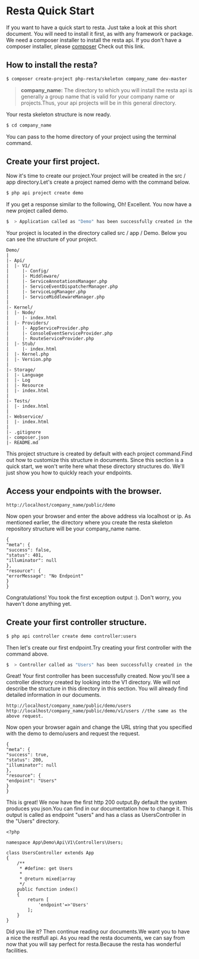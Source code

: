 # Resta Quick Start

If you want to have a quick start to resta.
Just take a look at this short document.
You will need to install it first, as with any framework or package.
We need a composer installer to install the resta api.
If you don't have a composer installer, please [composer](https://getcomposer.org/download)
Check out this link.

## How to install the resta?

```bash
$ composer create-project php-resta/skeleton company_name dev-master
```
> **company_name:** The directory to which you will install the resta api is generally a group name that is valid for your company name or projects.Thus, your api projects will be in this general directory.

Your resta skeleton structure is now ready.

```bash
$ cd company_name
```
You can pass to the home directory of your project using the terminal command.

## Create your first project.

Now it's time to create our project.Your project will be created in the src / app directory.Let's create a project named demo with the command below.

```bash
$ php api project create demo
```

If you get a response similar to the following, Oh! Excellent. You now have a new project called demo.

```bash
$  > Application called as "Demo" has been successfully created in the /path/company_name/src/app/Demo/
```

Your project is located in the directory called src / app / Demo. Below you can see the structure of your project.

```code
Demo/
|
|- Api/
|  |- V1/
|     |- Config/
|     |- Middleware/
|     |- ServiceAnnotationsManager.php
|     |- ServiceEventDispatcherManager.php
|     |- ServiceLogManager.php
|     |- ServiceMiddlewareManager.php  
|
|- Kernel/
|  |- Node/
|     |- index.html
|  |- Providers/
|     |- AppServiceProvider.php
|     |- ConsoleEventServiceProvider.php
|     |- RouteServiceProvider.php
|  |- Stub/
|     |- index.html
|  |- Kernel.php
|  |- Version.php
|
|- Storage/
|  |- Language
|  |- Log
|  |- Resource
|  |- index.html
|
|- Tests/
|  |- index.html
|
|- Webservice/
|  |- index.html
|
|- .gitignore
|- composer.json
|- README.md

```

This project structure is created by default with each project command.Find out how to customize this structure in documents.
Since this section is a quick start, we won't write here what these directory structures do.
We'll just show you how to quickly reach your endpoints.

## Access your endpoints with the browser.

```code
http://localhost/company_name/public/demo
```

Now open your browser and enter the above address via localhost or ip.
As mentioned earlier, the directory where you create the resta skeleton repository structure will be your company_name name.


```code
{
"meta": {
"success": false,
"status": 401,
"illuminator": null
},
"resource": {
"errorMessage": "No Endpoint"
}
}
```

Congratulations! You took the first exception output :). Don't worry, you haven't done anything yet.

## Create your first controller structure.

```bash
$ php api controller create demo controller:users
```
Then let's create our first endpoint.Try creating your first controller with the command above.

```bash
$  > Controller called as "Users" has been successfully created in the /path/company_name/src/app/Demo/Api/V1/Controllers

```

Great! Your first controller has been successfully created. Now you'll see a controller directory created by looking into the V1 directory.
We will not describe the structure in this directory in this section. You will already find detailed information in our documents.


```code
http://localhost/company_name/public/demo/users
http://localhost/company_name/public/demo/v1/users //the same as the above request.

```

Now open your browser again and change the URL string that you specified with the demo to demo/users and request the request.

```code
{
"meta": {
"success": true,
"status": 200,
"illuminator": null
},
"resource": {
"endpoint": "Users"
}
}
```

This is great! We now have the first http 200 output.By default the system produces you json.You can find in our documentation how to change it.
This output is called as endpoint "users" and has a class as UsersController in the "Users" directory.


```code
<?php

namespace App\Demo\Api\V1\Controllers\Users;

class UsersController extends App
{
    /**
     * #define: get Users
     *
     * @return mixed|array
     */
    public function index()
    {
        return [
            'endpoint'=>'Users'
        ];
    }
}
```

Did you like it? Then continue reading our documents.We want you to have a nice the restfull api.
As you read the resta documents, we can say from now that you will say perfect for resta.Because the resta has wonderful facilities.



